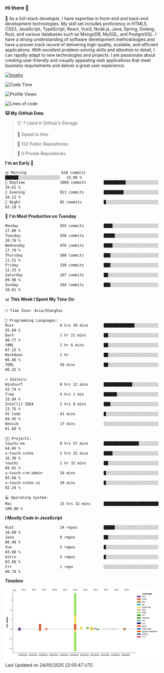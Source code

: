### Hi there 👋

🌱 As a full-stack developer, I have expertise in front-end and back-end development technologies. My skill set includes proficiency in HTML5, CSS3, JavaScript, TypeScript, React, Vue3, Node.js, Java, Spring, Golang, Rust, and various databases such as MongoDB, MySQL, and PostgreSQL. I have a strong understanding of software development methodologies and have a proven track record of delivering high-quality, scalable, and efficient applications. With excellent problem-solving skills and attention to detail, I can rapidly adapt to new technologies and projects. I am passionate about creating user-friendly and visually appealing web applications that meet business requirements and deliver a great user experience.

[![trophy](https://github-profile-trophy.vercel.app/?username=elton&rank=SECRET,SSS,SS,S,AAA,AA,A&theme=onedark&no-frame=true&margin-w=10)](https://github.com/ryo-ma/github-profile-trophy)

<!--START_SECTION:waka-->
![Code Time](http://img.shields.io/badge/Code%20Time-1%2C659%20hrs-blue)

![Profile Views](http://img.shields.io/badge/Profile%20Views-1-blue)

![Lines of code](https://img.shields.io/badge/From%20Hello%20World%20I%27ve%20Written-5.7%20million%20lines%20of%20code-blue)

**🐱 My GitHub Data** 

> 📦 ? Used in GitHub's Storage 
 > 
> 💼 Opted to Hire
 > 
> 📜 132 Public Repositories 
 > 
> 🔑 0 Private Repositories 
 > 
**I'm an Early 🐤** 

```text
🌞 Morning                618 commits         ██████░░░░░░░░░░░░░░░░░░░   23.09 % 
🌆 Daytime                1060 commits        ██████████░░░░░░░░░░░░░░░   39.61 % 
🌃 Evening                913 commits         █████████░░░░░░░░░░░░░░░░   34.12 % 
🌙 Night                  85 commits          █░░░░░░░░░░░░░░░░░░░░░░░░   03.18 % 
```
📅 **I'm Most Productive on Tuesday** 

```text
Monday                   455 commits         ████░░░░░░░░░░░░░░░░░░░░░   17.00 % 
Tuesday                  556 commits         █████░░░░░░░░░░░░░░░░░░░░   20.78 % 
Wednesday                476 commits         ████░░░░░░░░░░░░░░░░░░░░░   17.79 % 
Thursday                 308 commits         ███░░░░░░░░░░░░░░░░░░░░░░   11.51 % 
Friday                   330 commits         ███░░░░░░░░░░░░░░░░░░░░░░   12.33 % 
Saturday                 267 commits         ██░░░░░░░░░░░░░░░░░░░░░░░   09.98 % 
Sunday                   284 commits         ███░░░░░░░░░░░░░░░░░░░░░░   10.61 % 
```


📊 **This Week I Spent My Time On** 

```text
🕑︎ Time Zone: Asia/Shanghai

💬 Programming Languages: 
Rust                     8 hrs 39 mins       ██████████████░░░░░░░░░░░   55.69 % 
Dart                     1 hr 21 mins        ██░░░░░░░░░░░░░░░░░░░░░░░   08.77 % 
YAML                     1 hr 6 mins         ██░░░░░░░░░░░░░░░░░░░░░░░   07.15 % 
Markdown                 1 hr                ██░░░░░░░░░░░░░░░░░░░░░░░   06.46 % 
TOML                     58 mins             ██░░░░░░░░░░░░░░░░░░░░░░░   06.25 % 

🔥 Editors: 
Windsurf                 8 hrs 12 mins       █████████████░░░░░░░░░░░░   52.74 % 
Trae                     4 hrs 1 min         ██████░░░░░░░░░░░░░░░░░░░   25.94 % 
IntelliJ IDEA            2 hrs 8 mins        ███░░░░░░░░░░░░░░░░░░░░░░   13.75 % 
VS Code                  41 mins             █░░░░░░░░░░░░░░░░░░░░░░░░   04.45 % 
Neovim                   17 mins             ░░░░░░░░░░░░░░░░░░░░░░░░░   01.88 % 

🐱‍💻 Projects: 
touchi-be                9 hrs 57 mins       ████████████████░░░░░░░░░   64.04 % 
u-touch-sstms            2 hrs 32 mins       ████░░░░░░░░░░░░░░░░░░░░░   16.38 % 
touchi                   1 hr 32 mins        ██░░░░░░░░░░░░░░░░░░░░░░░   09.91 % 
u-touch-crm-admin        34 mins             █░░░░░░░░░░░░░░░░░░░░░░░░   03.68 % 
u-touch-sstms-ui         20 mins             █░░░░░░░░░░░░░░░░░░░░░░░░   02.24 % 

💻 Operating System: 
Mac                      15 hrs 32 mins      █████████████████████████   100.00 % 
```

**I Mostly Code in JavaScript** 

```text
Rust                     24 repos            █████░░░░░░░░░░░░░░░░░░░░   18.60 % 
Java                     9 repos             ██░░░░░░░░░░░░░░░░░░░░░░░   06.98 % 
Vue                      5 repos             █░░░░░░░░░░░░░░░░░░░░░░░░   03.88 % 
Astro                    5 repos             █░░░░░░░░░░░░░░░░░░░░░░░░   03.88 % 
C++                      1 repo              ░░░░░░░░░░░░░░░░░░░░░░░░░   00.78 % 
```



**Timeline**

![Lines of Code chart](https://raw.githubusercontent.com/elton/elton/main/assets/bar_graph.png)


 Last Updated on 24/05/2025 22:05:47 UTC
<!--END_SECTION:waka-->

<!--
**elton/elton** is a ✨ _special_ ✨ repository because its `README.md` (this file) appears on your GitHub profile.

Here are some ideas to get you started:

- 🔭 I’m currently working on ...
- 🌱 I’m currently learning ...
- 👯 I’m looking to collaborate on ...
- 🤔 I’m looking for help with ...
- 💬 Ask me about ...
- 📫 How to reach me: ...
- 😄 Pronouns: ...
- ⚡ Fun fact: ...
-->
